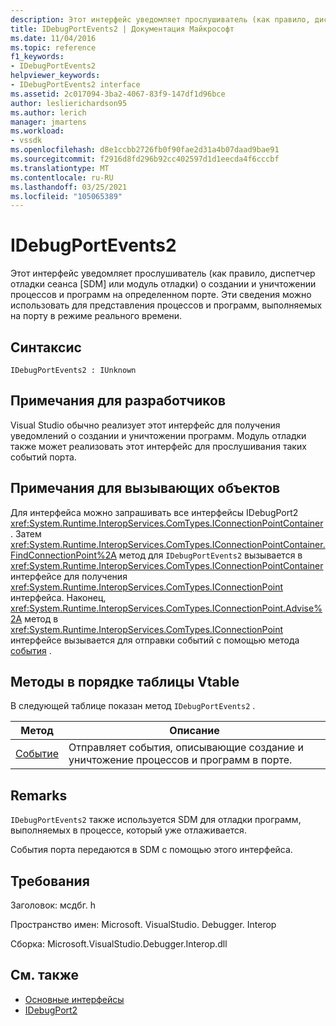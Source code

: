 ```yaml
---
description: Этот интерфейс уведомляет прослушиватель (как правило, диспетчер отладки сеанса [SDM] или модуль отладки) о создании и уничтожении процессов и программ на определенном порте.
title: IDebugPortEvents2 | Документация Майкрософт
ms.date: 11/04/2016
ms.topic: reference
f1_keywords:
- IDebugPortEvents2
helpviewer_keywords:
- IDebugPortEvents2 interface
ms.assetid: 2c017094-3ba2-4067-83f9-147df1d96bce
author: leslierichardson95
ms.author: lerich
manager: jmartens
ms.workload:
- vssdk
ms.openlocfilehash: d8e1ccbb2726fb0f90fae2d31a4b07daad9bae91
ms.sourcegitcommit: f2916d8fd296b92cc402597d1d1eecda4f6cccbf
ms.translationtype: MT
ms.contentlocale: ru-RU
ms.lasthandoff: 03/25/2021
ms.locfileid: "105065389"
---
```

# <a name="idebugportevents2"></a>IDebugPortEvents2
Этот интерфейс уведомляет прослушиватель (как правило, диспетчер отладки сеанса [SDM] или модуль отладки) о создании и уничтожении процессов и программ на определенном порте. Эти сведения можно использовать для представления процессов и программ, выполняемых на порту в режиме реального времени.

## <a name="syntax"></a>Синтаксис

```
IDebugPortEvents2 : IUnknown
```

## <a name="notes-for-implementers"></a>Примечания для разработчиков
 Visual Studio обычно реализует этот интерфейс для получения уведомлений о создании и уничтожении программ. Модуль отладки также может реализовать этот интерфейс для прослушивания таких событий порта.

## <a name="notes-for-callers"></a>Примечания для вызывающих объектов
 Для [](../../../extensibility/debugger/reference/idebugport2.md) интерфейса можно запрашивать все интерфейсы IDebugPort2 <xref:System.Runtime.InteropServices.ComTypes.IConnectionPointContainer> . Затем <xref:System.Runtime.InteropServices.ComTypes.IConnectionPointContainer.FindConnectionPoint%2A> метод для `IDebugPortEvents2` вызывается в <xref:System.Runtime.InteropServices.ComTypes.IConnectionPointContainer> интерфейсе для получения <xref:System.Runtime.InteropServices.ComTypes.IConnectionPoint> интерфейса. Наконец, <xref:System.Runtime.InteropServices.ComTypes.IConnectionPoint.Advise%2A> метод в <xref:System.Runtime.InteropServices.ComTypes.IConnectionPoint> интерфейсе вызывается для отправки событий с помощью метода [события](../../../extensibility/debugger/reference/idebugportevents2-event.md) .

## <a name="methods-in-vtable-order"></a>Методы в порядке таблицы Vtable
 В следующей таблице показан метод `IDebugPortEvents2` .

|Метод|Описание|
|------------|-----------------|
|[Событие](../../../extensibility/debugger/reference/idebugportevents2-event.md)|Отправляет события, описывающие создание и уничтожение процессов и программ в порте.|

## <a name="remarks"></a>Remarks
 `IDebugPortEvents2` также используется SDM для отладки программ, выполняемых в процессе, который уже отлаживается.

 События порта передаются в SDM с помощью этого интерфейса.

## <a name="requirements"></a>Требования
 Заголовок: мсдбг. h

 Пространство имен: Microsoft. VisualStudio. Debugger. Interop

 Сборка: Microsoft.VisualStudio.Debugger.Interop.dll

## <a name="see-also"></a>См. также
- [Основные интерфейсы](../../../extensibility/debugger/reference/core-interfaces.md)
- [IDebugPort2](../../../extensibility/debugger/reference/idebugport2.md)
